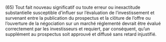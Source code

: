 (65) Tout fait nouveau significatif ou toute erreur ou inexactitude substantielle susceptible d’influer sur l’évaluation de l’investissement et survenant entre la publication du prospectus et la clôture de l’offre ou l’ouverture de la négociation sur un marché réglementé devrait être évalué correctement par les investisseurs et requiert, par conséquent, qu’un supplément au prospectus soit approuvé et diffusé sans retard injustifié.